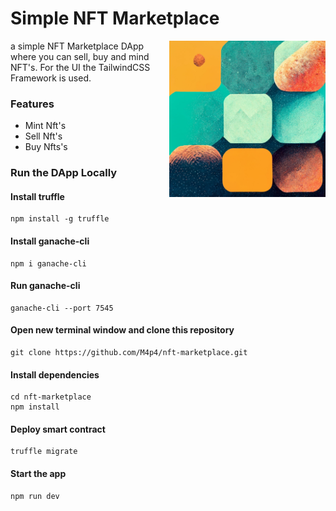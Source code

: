 # Simple NFT Marketplace

<img align="right" width="250" src="./readme_img.webp"></img>

a simple NFT Marketplace DApp where you can sell, buy and mind NFT's. For the UI the TailwindCSS Framework is used.

### Features

- Mint Nft's
- Sell Nft's
- Buy Nfts's

### Run the DApp Locally

#### Install truffle

```
npm install -g truffle
```

#### Install ganache-cli

```
npm i ganache-cli
```

#### Run ganache-cli

```
ganache-cli --port 7545
```

#### Open new terminal window and clone this repository

```
git clone https://github.com/M4p4/nft-marketplace.git
```

#### Install dependencies

```
cd nft-marketplace
npm install
```

#### Deploy smart contract

```
truffle migrate
```

#### Start the app

```
npm run dev
```
